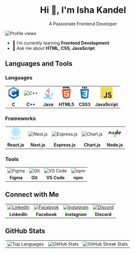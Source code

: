 <h1 align="center">Hi 👋, I'm Isha Kandel</h1>
<p align="center">A Passionate Frontend Developer</p>



<p align="left"> <img src="https://komarev.com/ghpvc/?username=ishakandel&label=Profile%20views&color=0e75b6&style=flat" alt="Profile views" /> </p>

- 🌱 I’m currently learning **Frontend Development**
- 💬 Ask me about **HTML, CSS, JavaScript**

## Languages and Tools
### Languages
<table>
  <tr>
    <td align="center"><img src="https://raw.githubusercontent.com/devicons/devicon/master/icons/c/c-original.svg" alt="C" width="40" height="40"/></td>
    <td align="center"><img src="https://upload.wikimedia.org/wikipedia/commons/thumb/1/18/ISO_C%2B%2B_Logo.svg/1200px-ISO_C%2B%2B_Logo.svg.png" alt="C++" width="40" height="40"/></td>
    <td align="center"><img src="https://raw.githubusercontent.com/devicons/devicon/master/icons/java/java-original.svg" alt="Java" width="40" height="40"/></td>
    <td align="center"><img src="https://raw.githubusercontent.com/devicons/devicon/master/icons/html5/html5-original-wordmark.svg" alt="HTML5" width="40" height="40"/></td>
    <td align="center"><img src="https://raw.githubusercontent.com/devicons/devicon/master/icons/css3/css3-original-wordmark.svg" alt="CSS3" width="40" height="40"/></td>
    <td align="center"><img src="https://raw.githubusercontent.com/devicons/devicon/master/icons/javascript/javascript-original.svg" alt="JavaScript" width="40" height="40"/></td>
  </tr>
  <tr>
    <td align="center"><b>C</b></td>
    <td align="center"><b>C++</b></td>
    <td align="center"><b>Java</b></td>
    <td align="center"><b>HTML5</b></td>
    <td align="center"><b>CSS3</b></td>
    <td align="center"><b>JavaScript</b></td>
  </tr>
</table>

### Frameworks
<table>
  <tr>
    <td align="center"><img src="https://raw.githubusercontent.com/devicons/devicon/master/icons/react/react-original-wordmark.svg" alt="React.js" width="40" height="40"/></td>
    <td align="center"><img src="https://gorzelinski.com/static/1db41e3ecd311724a15306b270d99dd9/6e87d/next-js-logo.png" alt="Next.js" width="40" height="40"/></td>
    <td align="center"><img src="https://images.velog.io/images/iwantobuymac/post/05b1fc28-b7bd-4aaa-9627-205221635b5c/express-logo.jpeg" alt="Express.js" width="40" height="40"/></td>
    <td align="center"><img src="https://www.chartjs.org/media/logo-title.svg" alt="Chart.js" width="40" height="40"/></td>
    <td align="center"><img src="https://raw.githubusercontent.com/devicons/devicon/master/icons/nodejs/nodejs-original-wordmark.svg" alt="Node.js" width="40" height="40"/></td>
  </tr>
  <tr>
    <td align="center"><b>React.js</b></td>
    <td align="center"><b>Next.js</b></td>
    <td align="center"><b>Express.js</b></td>
    <td align="center"><b>Chart.js</b></td>
    <td align="center"><b>Node.js</b></td>
  </tr>
</table>

### Tools
<table>
  <tr>
    <td align="center"><img src="https://www.vectorlogo.zone/logos/figma/figma-icon.svg" alt="Figma" width="40" height="40"/></td>
    <td align="center"><img src="https://www.vectorlogo.zone/logos/git-scm/git-scm-icon.svg" alt="Git" width="40" height="40"/></td>
    <td align="center"><img src="https://img.icons8.com/color/48/000000/visual-studio-code-2019.png" alt="VS Code" height="40" width="40" /></td>
    <td align="center"><img src="https://img.icons8.com/color/48/000000/npm.png" alt="npm" height="40" width="40" /></td>
  </tr>
  <tr>
    <td align="center"><b>Figma</b></td>
    <td align="center"><b>Git</b></td>
    <td align="center"><b>VS Code</b></td>
    <td align="center"><b>npm</b></td>
  </tr>
</table>

## Connect with Me
<table>
  <tr>
    <td align="center"><a href="https://linkedin.com/in/isha-chettri-756155271/" target="_blank"><img src="https://raw.githubusercontent.com/rahuldkjain/github-profile-readme-generator/master/src/images/icons/Social/linked-in-alt.svg" alt="LinkedIn" height="30" width="40" /></a></td>
    <td align="center"><a href="https://www.facebook.com/bee.sa.7547/"><img src="https://raw.githubusercontent.com/rahuldkjain/github-profile-readme-generator/master/src/images/icons/Social/facebook.svg" alt="Facebook" height="30" width="40" /></a></td>
    <td align="center"><a href="https://www.instagram.com/isha_chettri_1/" target="_blank"><img src="https://raw.githubusercontent.com/rahuldkjain/github-profile-readme-generator/master/src/images/icons/Social/instagram.svg" alt="Instagram" height="30" width="40" /></a></td>
    <td align="center"><a href="https://discord.gg/your_invitation_code" target="_blank"><img src="https://static-00.iconduck.com/assets.00/discord-icon-2048x2048-o5mluhz2.png" alt="Discord" height="30" width="30" /></a></td>
  </tr>
  <tr>
    <td align="center"><b>LinkedIn</b></td>
    <td align="center"><b>Facebook</b></td>
    <td align="center"><b>Instagram</b></td>
    <td align="center"><b>Discord</b></td>
  </tr>
</table>

## GitHub Stats
<table>
  <tr>
    <td align="center"><img src="https://github-readme-stats.vercel.app/api/top-langs/?username=TechCharlie0&layout=compact" alt="Top Languages" /></td>
    <td align="center"><img src="https://github-readme-stats.vercel.app/api?username=TechCharlie0&show_icons=true&locale=en" alt="GitHub Stats" /></td>
    <td align="center"><img src="https://github-readme-streak-stats.herokuapp.com/?user=TechCharlie0&" alt="GitHub Streak Stats" /></td>
  </tr>
</table>
